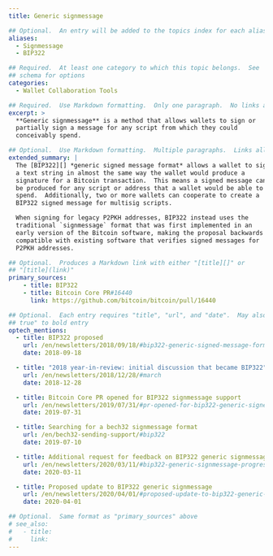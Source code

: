 ```yaml
---
title: Generic signmessage

## Optional.  An entry will be added to the topics index for each alias
aliases:
  - Signmessage
  - BIP322

## Required.  At least one category to which this topic belongs.  See
## schema for options
categories:
  - Wallet Collaboration Tools

## Required.  Use Markdown formatting.  Only one paragraph.  No links allowed.
excerpt: >
  **Generic signmessage** is a method that allows wallets to sign or
  partially sign a message for any script from which they could
  conceivably spend.

## Optional.  Use Markdown formatting.  Multiple paragraphs.  Links allowed.
extended_summary: |
  The [BIP322][] *generic signed message format* allows a wallet to sign
  a text string in almost the same way the wallet would produce a
  signature for a Bitcoin transaction.  This means a signed message can
  be produced for any script or address that a wallet would be able to
  spend.  Additionally, two or more wallets can cooperate to create a
  BIP322 signed message for multisig scripts.

  When signing for legacy P2PKH addresses, BIP322 instead uses the
  traditional `signmessage` format that was first implemented in an
  early version of the Bitcoin software, making the proposal backwards
  compatible with existing software that verifies signed messages for
  P2PKH addresses.

## Optional.  Produces a Markdown link with either "[title][]" or
## "[title](link)"
primary_sources:
    - title: BIP322
    - title: Bitcoin Core PR#16440
      link: https://github.com/bitcoin/bitcoin/pull/16440

## Optional.  Each entry requires "title", "url", and "date".  May also use "feature:
## true" to bold entry
optech_mentions:
  - title: BIP322 proposed
    url: /en/newsletters/2018/09/18/#bip322-generic-signed-message-format
    date: 2018-09-18

  - title: "2018 year-in-review: initial discussion that became BIP322"
    url: /en/newsletters/2018/12/28/#march
    date: 2018-12-28

  - title: Bitcoin Core PR opened for BIP322 signmessage support
    url: /en/newsletters/2019/07/31/#pr-opened-for-bip322-generic-signed-message-format
    date: 2019-07-31

  - title: Searching for a bech32 signmessage format
    url: /en/bech32-sending-support/#bip322
    date: 2019-07-10

  - title: Additional request for feedback on BIP322 generic signmessage
    url: /en/newsletters/2020/03/11/#bip322-generic-signmessage-progress-or-perish
    date: 2020-03-11

  - title: Proposed update to BIP322 generic signmessage
    url: /en/newsletters/2020/04/01/#proposed-update-to-bip322-generic-signmessage
    date: 2020-04-01

## Optional.  Same format as "primary_sources" above
# see_also:
#   - title:
#     link:
---
```

